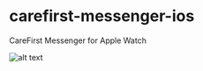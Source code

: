 # carefirst-messenger-ios
CareFirst Messenger for Apple Watch


![alt text](http://g.recordit.co/ccXzNBMKUy.gif "Application in action - Apple Watch")
